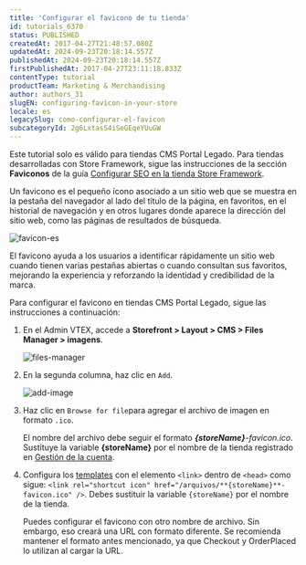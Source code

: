 ```yaml
---
title: 'Configurar el favicono de tu tienda'
id: tutorials_6370
status: PUBLISHED
createdAt: 2017-04-27T21:48:57.080Z
updatedAt: 2024-09-23T20:18:14.557Z
publishedAt: 2024-09-23T20:18:14.557Z
firstPublishedAt: 2017-04-27T23:11:18.833Z
contentType: tutorial
productTeam: Marketing & Merchandising
author: authors_31
slugEN: configuring-favicon-in-your-store
locale: es
legacySlug: como-configurar-el-favicon
subcategoryId: 2g6LxtasS4iSeGEqeYUuGW
---
```


<div class="alert alert-warning">Este tutorial solo es válido para tiendas CMS Portal Legado. Para tiendas desarrolladas con Store Framework, sigue las instrucciones de la sección <b>Faviconos</b> de la guía <a href="https://help.vtex.com/es/tutorial/configurar-seo-en-la-tienda--1sKskEsjUSvgHyqM8oknVR#faviconos">Configurar SEO en la tienda Store Framework</a>.</div>

Un favicono es el pequeño ícono asociado a un sitio web que se muestra en la pestaña del navegador al lado del título de la página, en favoritos, en el historial de navegación y en otros lugares donde aparece la dirección del sitio web, como las páginas de resultados de búsqueda.

![favicon-es](https://images.ctfassets.net/alneenqid6w5/6RVE5D9e9zbUogXZHvZPNQ/2df7de2fe731dedb2fb0f1c8cd13f740/favicon-es.png)

El favicono ayuda a los usuarios a identificar rápidamente un sitio web cuando tienen varias pestañas abiertas o cuando consultan sus favoritos, mejorando la experiencia y reforzando la identidad y credibilidad de la marca.

Para configurar el favicono en tiendas CMS Portal Legado, sigue las instrucciones a continuación:

1. En el Admin VTEX, accede a **Storefront > Layout > CMS > Files Manager > imagens**.

    ![files-manager](https://images.ctfassets.net/alneenqid6w5/4uQN2LoOBbID1KLD63B3jA/b1747475f569cae1d4b830cda1f7bd80/files-manager.png)

2. En la segunda columna, haz clic en `Add`.

    ![add-image](https://images.ctfassets.net/alneenqid6w5/34MLMbESt4MynXCF301zLc/770e51a6928134e55d1c25dca1f8c34a/add-image.png)

3. Haz clic en `Browse for file`para agregar el archivo de imagen en formato `.ico`.

    <div class="alert alert-warning">El nombre del archivo debe seguir el formato <i><b>{storeName}</b>-favicon.ico</i>. Sustituye la variable <b>{storeName}</b> por el nombre de la tienda registrado en <a href="https://help.vtex.com/es/tutorial/gestion-de-la-cuenta--2vhUVOKfCaswqLguT2F9xq">Gestión de la cuenta</a>.</div>

4. Configura los [templates](/es/tutorial/que-son-templates--4l7BQBYO9ycumsqua2CU88) con el elemento `<link>` dentro de `<head>` como sigue: `<link rel="shortcut icon" href="/arquivos/**{storeName}**-favicon.ico" />`. Debes sustituir la variable `{storeName}` por el nombre de la tienda.

    <div class = "alert alert-info">Puedes configurar el favicono con otro nombre de archivo. Sin embargo, eso creará una URL con formato diferente. Se recomienda mantener el formato antes mencionado, ya que Checkout y OrderPlaced lo utilizan al cargar la URL.</div>

